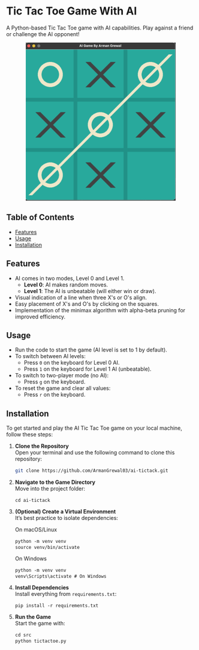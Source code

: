 # Tic Tac Toe Game With AI

A Python-based Tic Tac Toe game with AI capabilities. Play against a friend or challenge the AI opponent!

<div align="center">
  <img src="./images/screenshot.png" alt="Project Screenshot" width="400">
</div>

## Table of Contents

- [Features](#features)
- [Usage](#usage)
- [Installation](#installation)

## Features

- AI comes in two modes, Level 0 and Level 1.
  - **Level 0**: AI makes random moves.
  - **Level 1**: The AI is unbeatable (will either win or draw).
- Visual indication of a line when three X's or O's align.
- Easy placement of X's and O's by clicking on the squares.
- Implementation of the minimax algorithm with alpha-beta pruning for improved efficiency.

## Usage

- Run the code to start the game (AI level is set to 1 by default).
- To switch between AI levels:
  - Press `0` on the keyboard for Level 0 AI.
  - Press `1` on the keyboard for Level 1 AI (unbeatable).
- To switch to two-player mode (no AI):
  - Press `g` on the keyboard.
- To reset the game and clear all values:
  - Press `r` on the keyboard.

## Installation

To get started and play the AI Tic Tac Toe game on your local machine, follow these steps:

1. **Clone the Repository**  
   Open your terminal and use the following command to clone this repository:
   ```bash
   git clone https://github.com/ArmanGrewal03/ai-tictack.git
   ```
2. **Navigate to the Game Directory**  
    Move into the project folder:
    ```
    cd ai-tictack
    ```
3. **(Optional) Create a Virtual Environment**  
    It’s best practice to isolate dependencies:

   On macOS/Linux
    ```
    python -m venv venv
    source venv/bin/activate 
    ```

    On Windows
     ```
     python -m venv venv
     venv\Scripts\activate # On Windows
     ```
   
5. **Install Dependencies**  
    Install everything from `requirements.txt`:
    ```
    pip install -r requirements.txt
    ```
6. **Run the Game**  
    Start the game with:
    ```
    cd src
    python tictactoe.py
    ```
